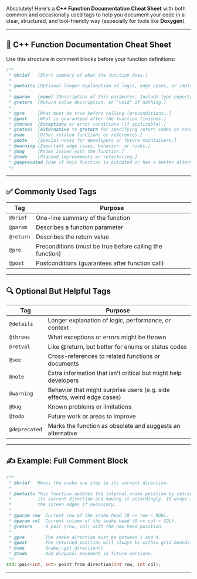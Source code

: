 Absolutely! Here's a **C++ Function Documentation Cheat Sheet** with both common and occasionally used tags to help you document your code in a clear, structured, and tool-friendly way (especially for tools like **Doxygen**).

---

## 🧾 C++ Function Documentation Cheat Sheet

Use this structure in comment blocks before your function definitions:

```cpp
/**
 * @brief   [Short summary of what the function does.]
 *
 * @details [Optional longer explanation of logic, edge cases, or implementation.]
 *
 * @param   [name] [Description of this parameter. Include type expectations, ranges, or units if useful.]
 * @return  [Return value description, or "void" if nothing.]
 *
 * @pre     [What must be true before calling (preconditions).]
 * @post    [What is guaranteed after the function finishes.]
 * @throws  [Exceptions or error conditions (if applicable).]
 * @retval  [Alternative to @return for specifying return codes or conditions.]
 * @see     [Other related functions or references.]
 * @note    [Special notes for developers or future maintainers.]
 * @warning [Important edge cases, behavior, or risks.]
 * @bug     [Known issues with the function.]
 * @todo    [Planned improvements or refactoring.]
 * @deprecated [Use if this function is outdated or has a better alternative.]
 */
```

---

## ✅ Commonly Used Tags

| Tag       | Purpose                                                  |
| --------- | -------------------------------------------------------- |
| `@brief`  | One-line summary of the function                         |
| `@param`  | Describes a function parameter                           |
| `@return` | Describes the return value                               |
| `@pre`    | Preconditions (must be true before calling the function) |
| `@post`   | Postconditions (guarantees after function call)          |

---

## 🔍 Optional But Helpful Tags

| Tag           | Purpose                                                                  |
| ------------- | ------------------------------------------------------------------------ |
| `@details`    | Longer explanation of logic, performance, or context                     |
| `@throws`     | What exceptions or errors might be thrown                                |
| `@retval`     | Like @return, but better for enums or status codes                       |
| `@see`        | Cross-references to related functions or documents                       |
| `@note`       | Extra information that isn’t critical but might help developers          |
| `@warning`    | Behavior that might surprise users (e.g. side effects, weird edge cases) |
| `@bug`        | Known problems or limitations                                            |
| `@todo`       | Future work or areas to improve                                          |
| `@deprecated` | Marks the function as obsolete and suggests an alternative               |

---

## ✍️ Example: Full Comment Block

```cpp
/**
 * @brief   Moves the snake one step in its current direction.
 *
 * @details This function updates the internal snake position by retrieving
 *          its current direction and moving it accordingly. It wraps around
 *          the screen edges if necessary.
 *
 * @param row  Current row of the snake head (0 <= row < ROW).
 * @param col  Current column of the snake head (0 <= col < COL).
 * @return     A pair (row, col) with the new head position.
 *
 * @pre        The snake direction must be between 1 and 4.
 * @post       The returned position will always be within grid bounds.
 * @see        Snake::get_direction()
 * @todo       Add diagonal movement in future versions.
 */
std::pair<int, int> point_from_direction(int row, int col);
```

---
